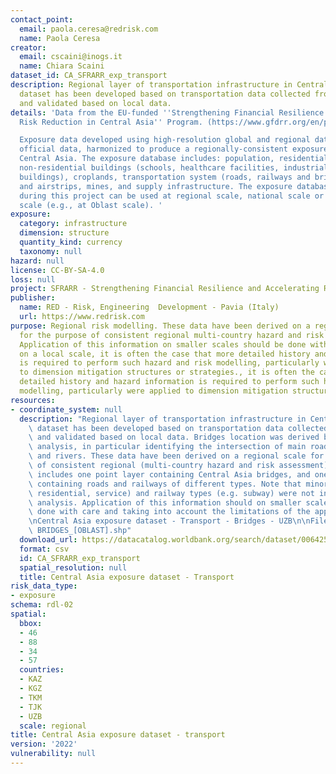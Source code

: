 ```yaml
---
contact_point:
  email: paola.ceresa@redrisk.com
  name: Paola Ceresa
creator:
  email: cscaini@inogs.it
  name: Chiara Scaini
dataset_id: CA_SFRARR_exp_transport
description: Regional layer of transportation infrastructure in Central Asia. The
  dataset has been developed based on transportation data collected from Openstreetmap
  and validated based on local data.
details: 'Data from the EU-funded ''Strengthening Financial Resilience and Accelerating
  Risk Reduction in Central Asia'' Program. (https://www.gfdrr.org/en/program/SFRARR-Central-Asia).

  Exposure data developed using high-resolution global and regional datasets and local
  official data, harmonized to produce a regionally-consistent exposure database for
  Central Asia. The exposure database includes: population, residential buildings,
  non-residential buildings (schools, healthcare facilities, industrial and commercial
  buildings), croplands, transportation system (roads, railways and bridges), airports
  and airstrips, mines, and supply infrastructure. The exposure database developed
  during this project can be used at regional scale, national scale or sub-national
  scale (e.g., at Oblast scale). '
exposure:
  category: infrastructure
  dimension: structure
  quantity_kind: currency
  taxonomy: null
hazard: null
license: CC-BY-SA-4.0
loss: null
project: SFRARR - Strengthening Financial Resilience and Accelerating Risk Reduction in Central Asia
publisher:
  name: RED - Risk, Engineering  Development - Pavia (Italy)
  url: https://www.redrisk.com
purpose: Regional risk modelling. These data have been derived on a regional scale
  for the purpose of consistent regional multi-country hazard and risk assessment.
  Application of this information on smaller scales should be done with care. Importantly
  on a local scale, it is often the case that more detailed history and hazard information
  is required to perform such hazard and risk modelling, particularly were applied
  to dimension mitigation structures or strategies., it is often the case that more
  detailed history and hazard information is required to perform such hazard and risk
  modelling, particularly were applied to dimension mitigation structures or strategies
resources:
- coordinate_system: null
  description: "Regional layer of transportation infrastructure in Central Asia. The\
    \ dataset has been developed based on transportation data collected from Openstreetmap\
    \ and validated based on local data. Bridges location was derived based on spatial\
    \ analysis, in particular identifying the intersection of main roads/railways\
    \ and rivers. These data have been derived on a regional scale for the purpose\
    \ of consistent regional (multi-country hazard and risk assessment). The folder\
    \ includes one point layer containing Central Asia bridges, and one lines layer\
    \ containing roads and railways of different types. Note that minor roads (e.g.\
    \ residential, service) and railway types (e.g. subway) were not included in the\
    \ analysis. Application of this information should on smaller scales should be\
    \ done with care and taking into account the limitations of the approach. \n\n\
    \nCentral Asia exposure dataset - Transport - Bridges - UZB\n\nFiles: BRIDGES_[OBLAST].csv;\
    \ BRIDGES_[OBLAST].shp"
  download_url: https://datacatalog.worldbank.org/search/dataset/0064252
  format: csv
  id: CA_SFRARR_exp_transport
  spatial_resolution: null
  title: Central Asia exposure dataset - Transport
risk_data_type:
- exposure
schema: rdl-02
spatial:
  bbox:
  - 46
  - 88
  - 34
  - 57
  countries:
  - KAZ
  - KGZ
  - TKM
  - TJK
  - UZB
  scale: regional
title: Central Asia exposure dataset - transport
version: '2022'
vulnerability: null
---
```

